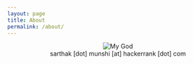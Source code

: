 ```yaml
---
layout: page
title: About
permalink: /about/
---
```


<p align="center">
  <img alt="My God" src="https://media.giphy.com/media/26tPnAAJxXTvpLwJy/giphy.gif"/>
  <br />
	sarthak  [dot]  munshi  [at]  hackerrank  [dot]  com
</p>


